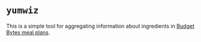 # `yumwiz`

This is a simple tool for aggregating information about ingredients in [Budget Bytes meal plans](https://shop.budgetbytes.com/).

